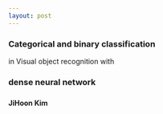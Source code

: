 ```yaml
---
layout: post
---
```


### Categorical and binary classification 
in Visual object recognition with 
### dense neural network
### 
####                     JiHoon Kim
